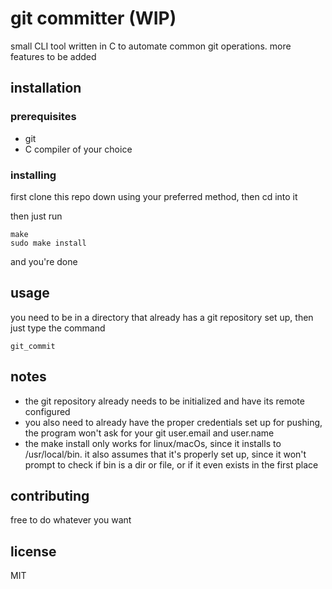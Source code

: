 # git committer (WIP)

small CLI tool written in C to automate common git operations. more features to be added

## installation
### prerequisites
 * git
 * C compiler of your choice

### installing

first clone this repo down using your preferred method, then cd into it

then just run
```
make
sudo make install
```
and you're done

## usage

you need to be in a directory that already has a git repository set up, then just type the command
```
git_commit
```

## notes

 * the git repository already needs to be initialized and have its remote configured
 * you also need to already have the proper credentials set up for pushing, the program won't ask for your git user.email and user.name
 * the make install only works for linux/macOs, since it installs to /usr/local/bin. it also assumes that it's properly set up, since it won't prompt to check if bin is a dir or file, or if it even exists in the first place

## contributing

free to do whatever you want

## license

MIT
